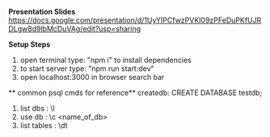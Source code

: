 **Presentation Slides**
https://docs.google.com/presentation/d/1UyYIPCfwzPVKI09zPFeDuPKfUJRDLgw8d9lbMcDuVAg/edit?usp=sharing

**Setup Steps**

1. open terminal type: "npm i" to install dependencies
2. to start server type: "npm run start:dev"
3. open localhost:3000 in browser search bar

** common psql cmds for reference**
createdb:  CREATE DATABASE testdb;
1. list dbs : \l
2. use db : \c <name_of_db>
3. list tables : \dt
